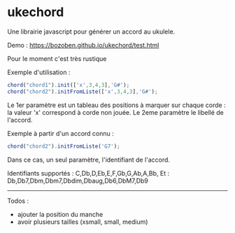 # ukechord

Une librairie javascript pour générer un accord au ukulele.

Demo : https://bozoben.github.io/ukechord/test.html

Pour le moment c'est très rustique

Exemple d'utilisation :
```javascript
chord("chord1").init(['x',3,4,3],'G#');
chord("chord2").initFromListe(['x',3,4,3],'G#');
```
Le 1er paramètre est un tableau des positions à marquer sur chaque corde : la valeur 'x' correspond à corde non jouée.
Le 2eme paramètre le libellé de l'accord.

Exemple à partir d'un accord connu :
```javascript
chord("chord2").initFromListe('G7');
```
Dans ce cas, un seul paramètre, l'identifiant de l'accord.

Identifiants supportés : C,Db,D,Eb,E,F,Gb,G,Ab,A,Bb,
Et : Db,Db7,Dbm,Dbm7,Dbdim,Dbaug,Db6,DbM7,Db9

****
Todos :
* ajouter la position du manche
* avoir plusieurs tailles (xsmall, small, medium)
